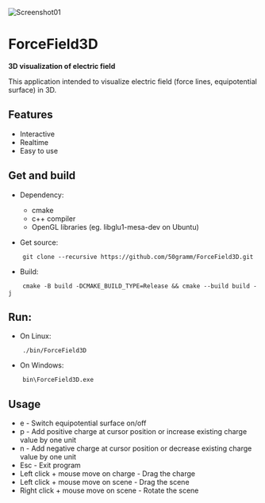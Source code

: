 ![Screenshot01](https://github.com/user-attachments/assets/4012a609-881c-409a-921f-43b290e826d8)

# ForceField3D

**3D visualization of electric field**

This application intended to visualize electric field (force lines, equipotential surface) in 3D.

## Features
- Interactive
- Realtime
- Easy to use

## Get and build
- Dependency:
    - cmake
    - c++ compiler
    - OpenGL libraries (eg. libglu1-mesa-dev on Ubuntu)

- Get source:
```shell
    git clone --recursive https://github.com/50gramm/ForceField3D.git
```

- Build:
```shell
    cmake -B build -DCMAKE_BUILD_TYPE=Release && cmake --build build -j
```

## Run:
- On Linux:
```shell
    ./bin/ForceField3D
```
- On Windows:
```shell
    bin\ForceField3D.exe
```

## Usage
- e - Switch equipotential surface on/off
- p - Add positive charge at cursor position or increase existing charge value by one unit
- n - Add negative charge at cursor position or decrease existing charge value by one unit
- Esc - Exit program
- Left click + mouse move on charge - Drag the charge
- Left click + mouse move on scene - Drag the scene
- Right click + mouse move on scene - Rotate the scene
